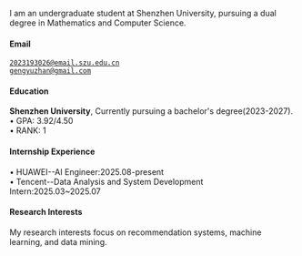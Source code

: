 I am an undergraduate student at Shenzhen University, pursuing a dual degree in Mathematics and Computer Science. 

#### Email  
<code>2023193026@email.szu.edu.cn</code>  
<code>gengyuzhan@gmail.com</code>

#### Education  
**Shenzhen University**, Currently pursuing a bachelor's degree(2023-2027).  
• GPA: 3.92/4.50<br>
• RANK: 1

#### Internship Experience
• HUAWEI--AI Engineer:2025.08-present  
• Tencent--Data Analysis and System Development Intern:2025.03~2025.07

#### Research Interests  
My research interests focus on recommendation systems, machine learning, and data mining.
